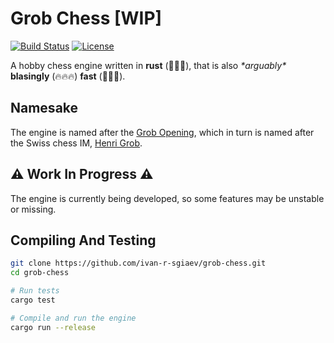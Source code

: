 # Grob Chess \[WIP\]

[![Build Status](https://github.com/ivan-r-sigaev/grob-chess/actions/workflows/rust.yml/badge.svg)](https://github.com/ivan-r-sigaev/grob-chess/actions)
[![License](https://img.shields.io/badge/License-MIT-yellow.svg)](./LICENSE)

A hobby chess engine written in **rust** (🦀🦀🦀), that is also *\*arguably\** **blasingly** (🔥🔥🔥) **fast** (🚀🚀🚀).

## Namesake

The engine is named after the [Grob Opening](https://en.wikipedia.org/wiki/Grob%27s_Attack), which
in turn is named after the Swiss chess IM, [Henri Grob](https://en.wikipedia.org/wiki/Henri_Grob).

## ⚠️ Work In Progress ⚠️

The engine is currently being developed, so some features may be unstable or missing.

## Compiling And Testing
```bash
git clone https://github.com/ivan-r-sgiaev/grob-chess.git
cd grob-chess

# Run tests
cargo test

# Compile and run the engine
cargo run --release
```
